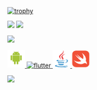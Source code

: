 [![trophy](https://github-profile-trophy.vercel.app/?username=hiroyuki0402&theme=dark_lover&column=7)](https://github.com/ryo-ma/github-profile-trophy)

![](http://github-profile-summary-cards.vercel.app/api/cards/most-commit-language?username=hiroyuki0402&theme=aura_dark) ![](http://github-profile-summary-cards.vercel.app/api/cards/repos-per-language?username=hiroyuki0402&theme=aura_dark)


![](http://github-profile-summary-cards.vercel.app/api/cards/profile-details?username=hiroyuki0402&theme=aura_dark)

<p align="left"> <a href="https://developer.android.com" target="_blank" rel="noreferrer"> <img src="https://raw.githubusercontent.com/devicons/devicon/master/icons/android/android-original-wordmark.svg" alt="android" width="40" height="40"/> </a> <a href="https://flutter.dev" target="_blank" rel="noreferrer"> <img src="https://www.vectorlogo.zone/logos/flutterio/flutterio-icon.svg" alt="flutter" width="40" height="40"/> </a> <a href="https://www.java.com" target="_blank" rel="noreferrer"> <img src="https://raw.githubusercontent.com/devicons/devicon/master/icons/java/java-original.svg" alt="java" width="40" height="40"/> </a> <a href="https://developer.apple.com/swift/" target="_blank" rel="noreferrer"> <img src="https://raw.githubusercontent.com/devicons/devicon/master/icons/swift/swift-original.svg" alt="swift" width="40" height="40"/> </a> </p>


![](https://komarev.com/ghpvc/?username=hiroyuki0402&color=green)
